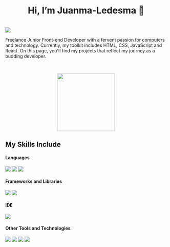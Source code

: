 <div align="center">
<h1>
  Hi, I’m Juanma-Ledesma 👋
</h1>

<br>
  
</div>

<img src="https://media.licdn.com/dms/image/v2/D4D16AQFWBi-4jvDGdw/profile-displaybackgroundimage-shrink_350_1400/profile-displaybackgroundimage-shrink_350_1400/0/1737482698300?e=1743033600&v=beta&t=12MJNKwQguHH3i5nVGJDZhRdEsq0CATyBkyUdVpYjA8">

<br>

<p>
  Freelance Junior Front-end Developer with a fervent passion for computers and technology. Currently, my toolkit includes HTML, CSS, JavaScript and React.
  On this page, you'll find my projects that reflect my journey as a budding developer.

</p>

<br>

<p align="center">

<a href="https://github.com/Juanma-Ledesma">
  <img height="180em" src="https://github-readme-stats-eight-theta.vercel.app/api/top-langs/?username=Juanma-Ledesma&layout=compact&langs_count=8&theme=dark&bg_color=0A0A0A"/>
</a>
</p>

## My Skills Include

<h4> Languages </h4>
<span> 
  <img src="https://img.shields.io/badge/HTML5-E34F26?style=for-the-badge&logo=html5&logoColor=white">
  <img src="https://img.shields.io/badge/CSS3-1572B6?style=for-the-badge&logo=css3&logoColor=white">
  <img src="https://img.shields.io/badge/javascript-%23323330.svg?style=for-the-badge&logo=javascript&logoColor=%23F7DF1E">
</span>

<h4> Frameworks and Libraries </h4>
<span>
  <img src="https://img.shields.io/badge/react-%2320232a.svg?style=for-the-badge&logo=react&logoColor=%2361DAFB">
  <img src="https://img.shields.io/badge/Bootstrap-563D7C?style=for-the-badge&logo=bootstrap&logoColor=white">
</span>

<h4> IDE </h4>
<span>
  <img src="https://img.shields.io/badge/Visual_Studio_Code-0078D4?style=for-the-badge&logo=visual%20studio%20code&logoColor=white">
</span>


<h4> Other Tools and Technologies </h4>
<span>
  <img src="https://img.shields.io/badge/Git-F05032?style=for-the-badge&logo=git&logoColor=white">
  <img src="https://img.shields.io/badge/vite-%23646CFF.svg?style=for-the-badge&logo=vite&logoColor=white">
  <img src="https://img.shields.io/badge/vuejs-%2335495e.svg?style=for-the-badge&logo=vuedotjs&logoColor=%234FC08D">
  <img src="https://img.shields.io/badge/firebase-%23039BE5.svg?style=for-the-badge&logo=firebase">
</span>

<br>
<!---
Juanma-Ledesma/Juanma-Ledesma is a ✨ special ✨ repository because its `README.md` (this file) appears on your GitHub profile.
You can click the Preview link to take a look at your changes.
--->
